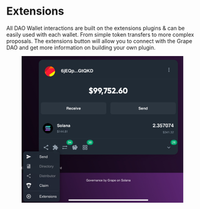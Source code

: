 # Extensions

All DAO Wallet interactions are built on the extensions plugins & can be easily used with each wallet. From simple token transfers to more complex proposals. The extensions button will allow you to connect with the Grape DAO and get more information on building your own plugin.

<figure><img src="../../../.gitbook/assets/IMG_0515.jpeg" alt=""><figcaption></figcaption></figure>
